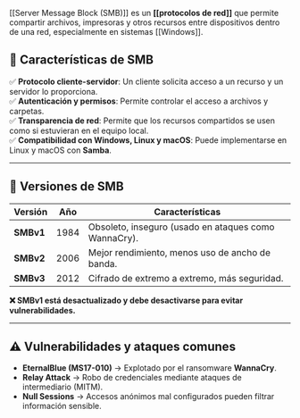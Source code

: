 [[Server Message Block (SMB)]] es un **[[protocolos de red]]** que permite compartir archivos, impresoras y otros recursos entre dispositivos dentro de una red, especialmente en sistemas [[Windows]].

## 📌 **Características de SMB**

✅ **Protocolo cliente-servidor**: Un cliente solicita acceso a un recurso y un servidor lo proporciona.  
✅ **Autenticación y permisos**: Permite controlar el acceso a archivos y carpetas.  
✅ **Transparencia de red**: Permite que los recursos compartidos se usen como si estuvieran en el equipo local.  
✅ **Compatibilidad con Windows, Linux y macOS**: Puede implementarse en Linux y macOS con **Samba**.

---

## 🔎 **Versiones de SMB**

|Versión|Año|Características|
|---|---|---|
|**SMBv1**|1984|Obsoleto, inseguro (usado en ataques como WannaCry).|
|**SMBv2**|2006|Mejor rendimiento, menos uso de ancho de banda.|
|**SMBv3**|2012|Cifrado de extremo a extremo, más seguridad.|

**❌ SMBv1 está desactualizado y debe desactivarse para evitar vulnerabilidades.**

---

## ⚠️ **Vulnerabilidades y ataques comunes**

- **EternalBlue (MS17-010)** → Explotado por el ransomware **WannaCry**.
- **Relay Attack** → Robo de credenciales mediante ataques de intermediario (MITM).
- **Null Sessions** → Accesos anónimos mal configurados pueden filtrar información sensible.